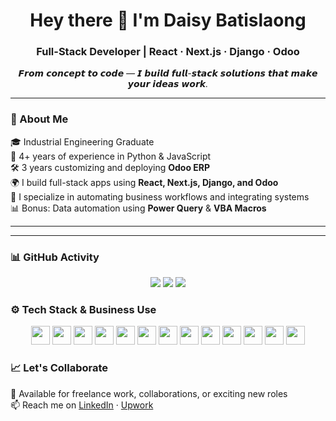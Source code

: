 <h1 align="center">Hey there 👋 I'm Daisy Batislaong</h1>
<h3 align="center">Full-Stack Developer | React · Next.js · Django · Odoo</h3>

<p align="center"><i>𝙁𝙧𝙤𝙢 𝙘𝙤𝙣𝙘𝙚𝙥𝙩 𝙩𝙤 𝙘𝙤𝙙𝙚 — 𝙄 𝙗𝙪𝙞𝙡𝙙 𝙛𝙪𝙡𝙡-𝙨𝙩𝙖𝙘𝙠 𝙨𝙤𝙡𝙪𝙩𝙞𝙤𝙣𝙨 𝙩𝙝𝙖𝙩 𝙢𝙖𝙠𝙚 𝙮𝙤𝙪𝙧 𝙞𝙙𝙚𝙖𝙨 𝙬𝙤𝙧𝙠.</i></p>

---

### 🧠 About Me

🎓 Industrial Engineering Graduate  
💼 4+ years of experience in Python & JavaScript  
🛠️ 3 years customizing and deploying **Odoo ERP**  
🌍 I build full-stack apps using **React, Next.js, Django, and Odoo**  
🔌 I specialize in automating business workflows and integrating systems  
📊 Bonus: Data automation using **Power Query** & **VBA Macros**

---
---

### 📊 GitHub Activity

<p align="center">
  <img src="https://github-readme-stats.vercel.app/api?username=daisybatislaong&show_icons=true&theme=radical" />
  <img src="https://streak-stats.demolab.com?user=daisybatislaong&theme=radical&hide_border=true" />
  <img src="https://github-readme-stats.vercel.app/api/top-langs/?username=daisybatislaong&layout=compact&theme=radical" />
</p>


### ⚙️ Tech Stack & Business Use

<p align="center"> <!-- Frontend --> <img src="https://cdn.jsdelivr.net/gh/devicons/devicon/icons/react/react-original.svg" height="30" /> <img src="https://cdn.jsdelivr.net/gh/devicons/devicon/icons/nextjs/nextjs-original.svg" height="30" /> <img src="https://cdn.jsdelivr.net/gh/devicons/devicon/icons/tailwindcss/tailwindcss-plain.svg" height="30" /> <img src="https://cdn.jsdelivr.net/gh/devicons/devicon/icons/bootstrap/bootstrap-plain.svg" height="30" /> <!-- Backend --> <img src="https://cdn.jsdelivr.net/gh/devicons/devicon/icons/django/django-plain.svg" height="30" /> <img src="https://cdn.jsdelivr.net/gh/devicons/devicon/icons/python/python-original.svg" height="30" /> <!-- ERP --> <img src="https://img.icons8.com/color/48/odoo.png" height="30" /> <!-- Databases --> <img src="https://cdn.jsdelivr.net/gh/devicons/devicon/icons/postgresql/postgresql-original.svg" height="30" /> <img src="https://img.icons8.com/color/48/microsoft-sql-server.png" height="30" /> <!-- DevOps & Integration --> <img src="https://cdn.jsdelivr.net/gh/devicons/devicon/icons/docker/docker-original.svg" height="30" /> <img src="https://img.icons8.com/fluency/48/api.png" height="30" /> <!-- Data Automation --> <img src="https://img.icons8.com/color/48/microsoft-excel-2019--v1.png" height="30" /> <img src="https://img.icons8.com/color/48/visual-basic.png" height="30" /> </p>

### 📈 Let's Collaborate

💬 Available for freelance work, collaborations, or exciting new roles  
📫 Reach me on [LinkedIn](https://www.linkedin.com/in/daisybatislaong/) · [Upwork](https://www.upwork.com/freelancers/~010343c6a164cae23d)

